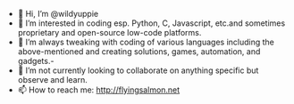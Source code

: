 - 👋 Hi, I’m @wildyuppie
- 👀 I’m interested in coding esp. Python, C, Javascript, etc.and sometimes proprietary and open-source low-code platforms.
- 🌱 I’m always tweaking with coding of various languages including the above-mentioned and creating solutions, games, automation, and gadgets.- 
- 💞️ I’m not currently looking to collaborate on anything specific but observe and learn.
- 📫 How to reach me: http://flyingsalmon.net

<!---
wildyuppie/wildyuppie is a ✨ special ✨ repository because its `README.md` (this file) appears on your GitHub profile.
You can click the Preview link to take a look at your changes.
--->
